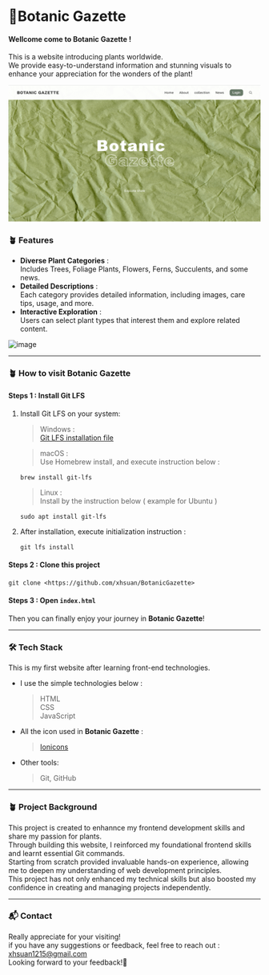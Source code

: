 # 🌿Botanic Gazette

#### Wellcome come to **Botanic Gazette** !

This is a website introducing plants worldwide.  
We provide easy-to-understand information and stunning visuals to enhance your appreciation for the wonders of the plant!

![image](https://github.com/xhsuan/BotanicGazette/blob/main/homepage.gif)

### 🪴 Features

- **Diverse Plant Categories** : <br /> Includes Trees, Foliage Plants, Flowers, Ferns, Succulents, and some news.
- **Detailed Descriptions** : <br /> Each category provides detailed information, including images, care tips, usage, and more.
- **Interactive Exploration** : <br /> Users can select plant types that interest them and explore related content.

![image](https://github.com/xhsuan/BotanicGazette/blob/main/guide.gif)

---

### 🪴 How to visit **Botanic Gazette**

#### Steps 1 : Install Git LFS

1. Install Git LFS on your system:

   > Windows : <br /> [Git LFS installation file](https://git-lfs.com/)

   > macOS : <br /> Use Homebrew install, and execute instruction below :

   ```
   brew install git-lfs
   ```

   > Linux : <br /> Install by the instruction below ( example for Ubuntu )

   ```
   sudo apt install git-lfs
   ```

2. After installation, execute initialization instruction :
   ```
   git lfs install
   ```

#### Steps 2 : Clone this project

```
git clone <https://github.com/xhsuan/BotanicGazette>
```

#### Steps 3 : Open `index.html`

Then you can finally enjoy your journey in **Botanic Gazette**!

---

### 🛠️ Tech Stack

This is my first website after learning front-end technologies.

- I use the simple technologies below :

  > HTML <br />
  > CSS <br />
  > JavaScript

- All the icon used in **Botanic Gazette** :
  > [Ionicons](https://ionic.io/ionicons)
- Other tools:
  > Git, GitHub

---

### 🪴 Project Background

This project is created to enhannce my frontend development skills and share my passion for plants.  
Through building this website, I reinforced my foundational frontend skills and learnt essential Git commands.  
Starting from scratch provided invaluable hands-on experience, allowing me to deepen my understanding of web development principles.  
This project has not only enhanced my technical skills but also boosted my confidence in creating and managing projects independently.

---

### 📬 Contact

Really appreciate for your visiting!  
if you have any suggestions or feedback, feel free to reach out : xhsuan1215@gmail.com  
Looking forward to your feedback!🌸
